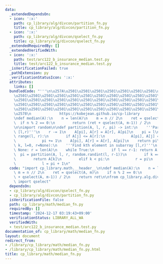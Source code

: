 ```yaml
---
data:
  _extendedDependsOn:
  - icon: ':x:'
    path: cp_library/alg/divcon/partition_fn.py
    title: cp_library/alg/divcon/partition_fn.py
  - icon: ':x:'
    path: cp_library/alg/divcon/qselect_fn.py
    title: cp_library/alg/divcon/qselect_fn.py
  _extendedRequiredBy: []
  _extendedVerifiedWith:
  - icon: ':x:'
    path: test/arc122_b_insurance_median.test.py
    title: test/arc122_b_insurance_median.test.py
  _isVerificationFailed: true
  _pathExtension: py
  _verificationStatusIcon: ':x:'
  attributes:
    links: []
  bundledCode: "'''\n\u257A\u2501\u2501\u2501\u2501\u2501\u2501\u2501\u2501\u2501\u2501\
    \u2501\u2501\u2501\u2501\u2501\u2501\u2501\u2501\u2501\u2501\u2501\u2501\u2501\
    \u2501\u2501\u2501\u2501\u2501\u2501\u2501\u2501\u2501\u2501\u2501\u2501\u2501\
    \u2501\u2501\u2501\u2501\u2501\u2501\u2501\u2501\u2501\u2501\u2501\u2501\u2501\
    \u2501\u2501\u2501\u2501\u2501\u2501\u2501\u2501\u2501\u2501\u2501\u2501\u2501\
    \u2578\n             https://kobejean.github.io/cp-library               \n'''\n\
    \ndef median(A):\n    n = len(A)\n    m = n // 2\n    ret = qselect(A, m)\n  \
    \  if n % 2 == 0:\n        return (ret + qselect(A, m-1)) / 2\n    return ret\n\
    \n\nimport random\n\ndef partition(A, l, r, pi) -> int:\n    '''Partition subarray\
    \ [l,r)'''\n    r -= 1\n    A[pi], A[r] = A[r], A[pi]\n    pi = l\n    for j in\
    \ range(l, r):\n        if A[j] <= A[r]:\n            A[pi], A[j] = A[j], A[pi]\n\
    \            pi += 1\n    A[pi], A[r] = A[r], A[pi]\n    return pi\n\ndef qselect(A,\
    \ k, l=0, r=None):\n    '''Find kth element in subarray [l,r)'''\n    if r is\
    \ None: r = len(A)\n    while True:\n        if l == r-1: return A[k]\n      \
    \  pi = partition(A, l, r, random.randint(l, r-1))\n        if k == pi:\n    \
    \        return A[k]\n        elif k < pi:\n            r = pi\n        else:\n\
    \            l = pi + 1\n"
  code: "import cp_library.math.__header__\n\ndef median(A):\n    n = len(A)\n   \
    \ m = n // 2\n    ret = qselect(A, m)\n    if n % 2 == 0:\n        return (ret\
    \ + qselect(A, m-1)) / 2\n    return ret\n\nfrom cp_library.alg.divcon.qselect_fn\
    \ import qselect"
  dependsOn:
  - cp_library/alg/divcon/qselect_fn.py
  - cp_library/alg/divcon/partition_fn.py
  isVerificationFile: false
  path: cp_library/math/median_fn.py
  requiredBy: []
  timestamp: '2024-12-17 03:19:43+09:00'
  verificationStatus: LIBRARY_ALL_WA
  verifiedWith:
  - test/arc122_b_insurance_median.test.py
documentation_of: cp_library/math/median_fn.py
layout: document
redirect_from:
- /library/cp_library/math/median_fn.py
- /library/cp_library/math/median_fn.py.html
title: cp_library/math/median_fn.py
---
```

